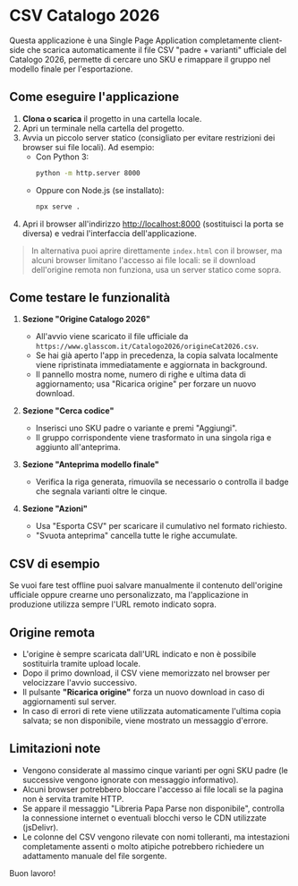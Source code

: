 # CSV Catalogo 2026

Questa applicazione è una Single Page Application completamente client-side che scarica automaticamente il file CSV "padre + varianti" ufficiale del Catalogo 2026, permette di cercare uno SKU e rimappare il gruppo nel modello finale per l'esportazione.

## Come eseguire l'applicazione

1. **Clona o scarica** il progetto in una cartella locale.
2. Apri un terminale nella cartella del progetto.
3. Avvia un piccolo server statico (consigliato per evitare restrizioni dei browser sui file locali). Ad esempio:
   - Con Python 3:
     ```bash
     python -m http.server 8000
     ```
   - Oppure con Node.js (se installato):
     ```bash
     npx serve .
     ```
4. Apri il browser all'indirizzo [http://localhost:8000](http://localhost:8000) (sostituisci la porta se diversa) e vedrai l'interfaccia dell'applicazione.

> In alternativa puoi aprire direttamente `index.html` con il browser, ma alcuni browser limitano l'accesso ai file locali: se il download dell'origine remota non funziona, usa un server statico come sopra.

## Come testare le funzionalità

1. **Sezione "Origine Catalogo 2026"**
   - All'avvio viene scaricato il file ufficiale da `https://www.glasscom.it/Catalogo2026/origineCat2026.csv`.
   - Se hai già aperto l'app in precedenza, la copia salvata localmente viene ripristinata immediatamente e aggiornata in background.
   - Il pannello mostra nome, numero di righe e ultima data di aggiornamento; usa "Ricarica origine" per forzare un nuovo download.

2. **Sezione "Cerca codice"**
   - Inserisci uno SKU padre o variante e premi "Aggiungi".
   - Il gruppo corrispondente viene trasformato in una singola riga e aggiunto all'anteprima.

3. **Sezione "Anteprima modello finale"**
   - Verifica la riga generata, rimuovila se necessario o controlla il badge che segnala varianti oltre le cinque.

4. **Sezione "Azioni"**
   - Usa "Esporta CSV" per scaricare il cumulativo nel formato richiesto.
   - "Svuota anteprima" cancella tutte le righe accumulate.

## CSV di esempio

Se vuoi fare test offline puoi salvare manualmente il contenuto dell'origine ufficiale oppure crearne uno personalizzato, ma l'applicazione in produzione utilizza sempre l'URL remoto indicato sopra.

## Origine remota

- L'origine è sempre scaricata dall'URL indicato e non è possibile sostituirla tramite upload locale.
- Dopo il primo download, il CSV viene memorizzato nel browser per velocizzare l'avvio successivo.
- Il pulsante **"Ricarica origine"** forza un nuovo download in caso di aggiornamenti sul server.
- In caso di errori di rete viene utilizzata automaticamente l'ultima copia salvata; se non disponibile, viene mostrato un messaggio d'errore.

## Limitazioni note

- Vengono considerate al massimo cinque varianti per ogni SKU padre (le successive vengono ignorate con messaggio informativo).
- Alcuni browser potrebbero bloccare l'accesso ai file locali se la pagina non è servita tramite HTTP.
- Se appare il messaggio "Libreria Papa Parse non disponibile", controlla la connessione internet o eventuali blocchi verso le CDN utilizzate (jsDelivr).
- Le colonne del CSV vengono rilevate con nomi tolleranti, ma intestazioni completamente assenti o molto atipiche potrebbero richiedere un adattamento manuale del file sorgente.

Buon lavoro!
